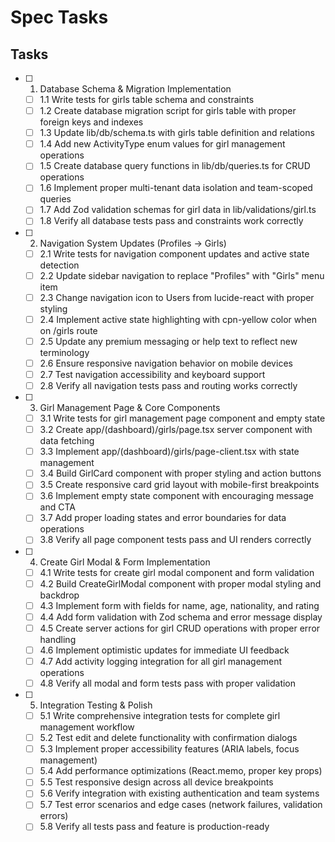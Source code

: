 # Spec Tasks

## Tasks

- [ ] 1. Database Schema & Migration Implementation
  - [ ] 1.1 Write tests for girls table schema and constraints
  - [ ] 1.2 Create database migration script for girls table with proper foreign keys and indexes
  - [ ] 1.3 Update lib/db/schema.ts with girls table definition and relations
  - [ ] 1.4 Add new ActivityType enum values for girl management operations
  - [ ] 1.5 Create database query functions in lib/db/queries.ts for CRUD operations
  - [ ] 1.6 Implement proper multi-tenant data isolation and team-scoped queries
  - [ ] 1.7 Add Zod validation schemas for girl data in lib/validations/girl.ts
  - [ ] 1.8 Verify all database tests pass and constraints work correctly

- [ ] 2. Navigation System Updates (Profiles → Girls)
  - [ ] 2.1 Write tests for navigation component updates and active state detection
  - [ ] 2.2 Update sidebar navigation to replace "Profiles" with "Girls" menu item
  - [ ] 2.3 Change navigation icon to Users from lucide-react with proper styling
  - [ ] 2.4 Implement active state highlighting with cpn-yellow color when on /girls route
  - [ ] 2.5 Update any premium messaging or help text to reflect new terminology
  - [ ] 2.6 Ensure responsive navigation behavior on mobile devices
  - [ ] 2.7 Test navigation accessibility and keyboard support
  - [ ] 2.8 Verify all navigation tests pass and routing works correctly

- [ ] 3. Girl Management Page & Core Components
  - [ ] 3.1 Write tests for girl management page component and empty state
  - [ ] 3.2 Create app/(dashboard)/girls/page.tsx server component with data fetching
  - [ ] 3.3 Implement app/(dashboard)/girls/page-client.tsx with state management
  - [ ] 3.4 Build GirlCard component with proper styling and action buttons
  - [ ] 3.5 Create responsive card grid layout with mobile-first breakpoints
  - [ ] 3.6 Implement empty state component with encouraging message and CTA
  - [ ] 3.7 Add proper loading states and error boundaries for data operations
  - [ ] 3.8 Verify all page component tests pass and UI renders correctly

- [ ] 4. Create Girl Modal & Form Implementation
  - [ ] 4.1 Write tests for create girl modal component and form validation
  - [ ] 4.2 Build CreateGirlModal component with proper modal styling and backdrop
  - [ ] 4.3 Implement form with fields for name, age, nationality, and rating
  - [ ] 4.4 Add form validation with Zod schema and error message display
  - [ ] 4.5 Create server actions for girl CRUD operations with proper error handling
  - [ ] 4.6 Implement optimistic updates for immediate UI feedback
  - [ ] 4.7 Add activity logging integration for all girl management operations
  - [ ] 4.8 Verify all modal and form tests pass with proper validation

- [ ] 5. Integration Testing & Polish
  - [ ] 5.1 Write comprehensive integration tests for complete girl management workflow
  - [ ] 5.2 Test edit and delete functionality with confirmation dialogs
  - [ ] 5.3 Implement proper accessibility features (ARIA labels, focus management)
  - [ ] 5.4 Add performance optimizations (React.memo, proper key props)
  - [ ] 5.5 Test responsive design across all device breakpoints
  - [ ] 5.6 Verify integration with existing authentication and team systems
  - [ ] 5.7 Test error scenarios and edge cases (network failures, validation errors)
  - [ ] 5.8 Verify all tests pass and feature is production-ready